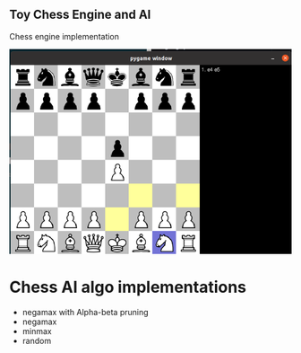 ## Toy Chess Engine and AI

Chess engine implementation

![This is an image](/images/Screenshot_move_highlighting.png)


# Chess AI algo implementations
- negamax with Alpha-beta pruning
- negamax
- minmax 
- random
